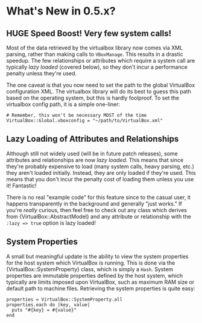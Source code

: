 # What's New in 0.5.x?

## HUGE Speed Boost! Very few system calls!

Most of the data retrieved by the virtualbox library now comes via XML parsing, rather
than making calls to `VBoxManage`. This results in a drastic speedup. The few relationships or
attributes which require a system call are typically _lazy loaded_ (covered below), so they
don't incur a performance penalty unless they're used.

The one caveat is that you now need to set the path to the global VirtualBox configuration
XML. The virtualbox library will do its best to guess this path based on the operating
system, but this is hardly foolproof. To set the virtualbox config path, it is a simple
one-liner:

    # Remember, this won't be necessary MOST of the time
    VirtualBox::Global.vboxconfig = "~/path/to/VirtualBox.xml"

## Lazy Loading of Attributes and Relationships

Although still not widely used (will be in future patch releases), some attributes and
relationships are now _lazy loaded_. This means that since they're probably expensive
to load (many system calls, heavy parsing, etc.) they aren't loaded initially. Instead,
they are only loaded if they're used. This means that you don't incur the penalty cost
of loading them unless you use it! Fantastic!

There is no real "example code" for this feature since to the casual user, it happens
transparently in the background and generally "just works." If you're _really_ curious,
then feel free to check out any class which derives from {VirtualBox::AbstractModel}
and any attribute or relationship with the `:lazy => true` option is lazy loaded!

## System Properties

A small but meaningful update is the ability to view the system properties for the
host system which VirtualBox is running. This is done via the {VirtualBox::SystemProperty}
class, which is simply a `Hash`. System properties are immutable properties defined
by the host system, which typically are limits imposed upon VirtualBox, such as
maximum RAM size or default path to machine files. Retrieving the system properties
is quite easy:

    properties = VirtualBox::SystemProperty.all
    properties.each do |key, value|
      puts "#{key} = #{value}"
    end